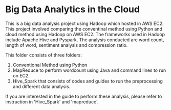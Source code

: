 # Big Data Analytics in the Cloud 
This is a big data analysis project using Hadoop which hosted in AWS EC2. This project involved comparing the conventinal method using Python and cloud method using Hadoop on AWS EC2. The frameworks used in Hadoop include Apache Hive and Pyspark. The analysis conducted are word count, length of word, sentiment analysis and compression ratio. 

This folder consists of three folders:
1. Conventional Method using Python
2. MapReduce to perform wordcount using Java and command lines to run on EC2.
3. Hive_Spark that consists of codes and guides to run the preprocessing and different data analysis. 

If you are interested in the guide to perform these analysis, please refer to instruction in 'Hive_Spark' and 'mapreduce'. 